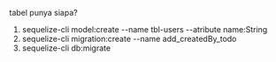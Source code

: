 tabel punya siapa?
1. sequelize-cli model:create --name tbl-users --atribute name:String
2. sequelize-cli migration:create --name add_createdBy_todo
3. sequelize-cli db:migrate